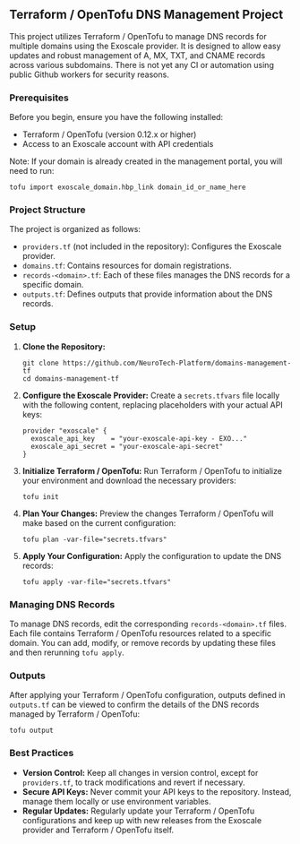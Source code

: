 ## Terraform / OpenTofu DNS Management Project

This project utilizes Terraform / OpenTofu to manage DNS records for multiple domains using the Exoscale provider. It is designed to allow easy updates and robust management of A, MX, TXT, and CNAME records across various subdomains.
There is not yet any CI or automation using public Github workers for security reasons.

### Prerequisites

Before you begin, ensure you have the following installed:

- Terraform / OpenTofu (version 0.12.x or higher)
- Access to an Exoscale account with API credentials

Note: If your domain is already created in the management portal, you will need to run:
```
tofu import exoscale_domain.hbp_link domain_id_or_name_here
```

### Project Structure

The project is organized as follows:

- `providers.tf` (not included in the repository): Configures the Exoscale provider.
- `domains.tf`: Contains resources for domain registrations.
- `records-<domain>.tf`: Each of these files manages the DNS records for a specific domain.
- `outputs.tf`: Defines outputs that provide information about the DNS records.

### Setup

1. **Clone the Repository:**

   ```
   git clone https://github.com/NeuroTech-Platform/domains-management-tf
   cd domains-management-tf
   ```

2. **Configure the Exoscale Provider:** Create a `secrets.tfvars` file locally with the following content, replacing placeholders with your actual API keys:

   ```
   provider "exoscale" {
     exoscale_api_key    = "your-exoscale-api-key - EXO..."
     exoscale_api_secret = "your-exoscale-api-secret"
   }
   ```

3. **Initialize Terraform / OpenTofu:** Run Terraform / OpenTofu to initialize your environment and download the necessary providers:

   ```
   tofu init
   ```

4. **Plan Your Changes:** Preview the changes Terraform / OpenTofu will make based on the current configuration:

   ```
   tofu plan -var-file="secrets.tfvars"
   ```

5. **Apply Your Configuration:** Apply the configuration to update the DNS records:

   ```
   tofu apply -var-file="secrets.tfvars"
   ```

### Managing DNS Records

To manage DNS records, edit the corresponding `records-<domain>.tf` files. Each file contains Terraform / OpenTofu resources related to a specific domain. You can add, modify, or remove records by updating these files and then rerunning `tofu apply`.

### Outputs

After applying your Terraform / OpenTofu configuration, outputs defined in `outputs.tf` can be viewed to confirm the details of the DNS records managed by Terraform / OpenTofu:

```
tofu output
```

### Best Practices

- **Version Control:** Keep all changes in version control, except for `providers.tf`, to track modifications and revert if necessary.
- **Secure API Keys:** Never commit your API keys to the repository. Instead, manage them locally or use environment variables.
- **Regular Updates:** Regularly update your Terraform / OpenTofu configurations and keep up with new releases from the Exoscale provider and Terraform / OpenTofu itself.
